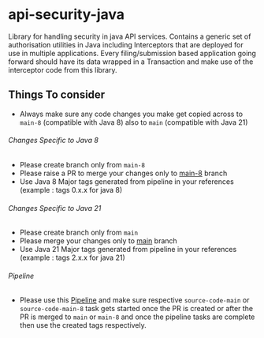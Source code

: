 # api-security-java
Library for handling security in java API services.
Contains a generic set of authorisation utilities in Java including Interceptors that are deployed for use in multiple applications. Every filing/submission based application going forward should have its data wrapped in a Transaction and make use of the interceptor code from this library.

Things To consider
--

+ Always make sure any code changes you make get copied across to `main-8` (compatible with Java 8) also to `main` (compatible with Java 21)

###### Changes Specific to Java 8

+ Please create branch only from `main-8`
+ Please raise a PR to merge your changes only to [main-8](https://github.com/companieshouse/api-security-java/tree/main-8) branch
+ Use Java 8 Major tags generated from pipeline in your references (example : tags 0.x.x for java 8)

###### Changes Specific to Java 21

+ Please create branch only from `main`
+ Please merge your changes only to [main](https://github.com/companieshouse/api-security-java) branch
+ Use Java 21 Major tags generated from pipeline in your references (example : tags 2.x.x for java 21)

###### Pipeline

+ Please use this [Pipeline](https://ci-platform.companieshouse.gov.uk/teams/team-development/pipelines/api-security-java) and make sure respective `source-code-main` or `source-code-main-8` task gets started once the PR is created or after the PR is merged to `main` or `main-8` and once the pipeline tasks are complete then use the created tags respectively.